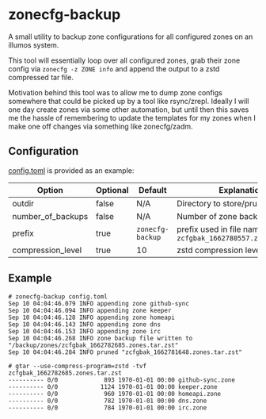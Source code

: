 # zonecfg-backup

A small utility to backup zone configurations for all configured zones on an
illumos system.

This tool will essentially loop over all configured zones,
grab their zone config via `zonecfg -z ZONE info` and append the output to a
zstd compressed tar file.

Motivation behind this tool was to allow me to dump zone configs somewhere that
could be picked up by a tool like rsync/zrepl. Ideally I will one day create
zones via some other automation, but until then this saves me the hassle of
remembering to update the templates for my zones when I make one off changes
via something like zonecfg/zadm.

## Configuration

[config.toml](config.toml) is provided as an example:

| Option | Optional | Default | Explanation |
| ------ | -------- | ------- | ----------- |
| outdir | false | N/A | Directory to store/prune backups |
| number_of_backups | false | N/A | Number of zone backups to keep |
| prefix | true | `zonecfg-backup` | prefix used in file name `zcfgbak_1662780557.zones.tar.zst` |
| compression_level | true | 10 | zstd compression level (1-21) |

## Example
```
# zonecfg-backup config.toml
Sep 10 04:04:46.079 INFO appending zone github-sync
Sep 10 04:04:46.094 INFO appending zone keeper
Sep 10 04:04:46.128 INFO appending zone homeapi
Sep 10 04:04:46.143 INFO appending zone dns
Sep 10 04:04:46.153 INFO appending zone irc
Sep 10 04:04:46.268 INFO zone backup file written to "/backup/zones/zcfgbak_1662782685.zones.tar.zst"
Sep 10 04:04:46.284 INFO pruned "zcfgbak_1662781648.zones.tar.zst"
```

```
# gtar --use-compress-program=zstd -tvf zcfgbak_1662782685.zones.tar.zst
---------- 0/0             893 1970-01-01 00:00 github-sync.zone
---------- 0/0            1124 1970-01-01 00:00 keeper.zone
---------- 0/0             960 1970-01-01 00:00 homeapi.zone
---------- 0/0             782 1970-01-01 00:00 dns.zone
---------- 0/0             784 1970-01-01 00:00 irc.zone
```
